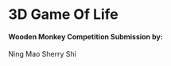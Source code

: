 3D Game Of Life
===============

#### Wooden Monkey Competition Submission by: ####
Ning Mao
Sherry Shi

